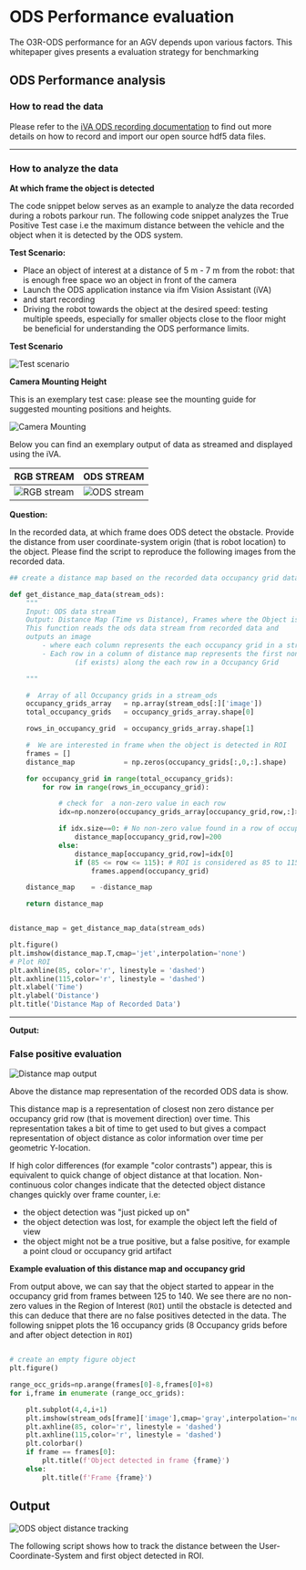 # ODS Performance evaluation

The O3R-ODS performance for an AGV depends upon various factors. This whitepaper gives presents a evaluation strategy for benchmarking

## ODS Performance analysis

### How to read the data
Please refer to the [iVA ODS recording documentation](../../Recording/ods_data_recording.md#ifmvisionassistant) to find out more details on how to record and import our open source hdf5 data files.

-----

### How to analyze the data

**At which frame the object is detected**

The code snippet below serves as an example to analyze the data recorded during a robots parkour run.
The following code snippet analyzes the True Positive Test case i.e the maximum distance between the vehicle and the object when it is detected by the ODS system.


**Test Scenario:**

- Place an object of interest at a distance of 5 m - 7 m from the robot: that is enough free space wo an object in front of the camera
- Launch the ODS application instance via ifm Vision Assistant (iVA)
- and start recording
- Driving the robot towards the object at the desired speed: testing multiple speeds, especially for smaller objects close to the floor might be beneficial for understanding the ODS performance limits.

**Test Scenario**

![Test scenario](img/test_scenario_edited.png)

**Camera Mounting Height**

This is an exemplary test case: please see the mounting guide for suggested mounting positions and heights.

![Camera Mounting](img/camera_mounting.png)

Below you can find an exemplary output of data as streamed and displayed using the iVA.

| RGB STREAM                        | ODS STREAM                        |
| --------------------------------- | --------------------------------- |
| ![RGB stream](img/rgb_stream.gif) | ![ODS stream](img/ods_stream.gif) |

**Question:**

In the recorded data, at which frame does ODS detect the obstacle. Provide the distance from user coordinate-system origin (that is robot location) to the object.
Please find the script to reproduce the following images from the recorded data.

```python title="Plot a distance map representation of the occupancy grid"
## create a distance map based on the recorded data occupancy grid data

def get_distance_map_data(stream_ods):
    """
    Input: ODS data stream
    Output: Distance Map (Time vs Distance), Frames where the Object is detected in ROI
    This function reads the ods data stream from recorded data and
    outputs an image
        - where each column represents the each occupancy grid in a stream
        - Each row in a column of distance map represents the first non-zero value
                (if exists) along the each row in a Occupancy Grid

    """

    #  Array of all Occupancy grids in a stream_ods
    occupancy_grids_array   = np.array(stream_ods[:]['image'])
    total_occupancy_grids   = occupancy_grids_array.shape[0]

    rows_in_occupancy_grid  = occupancy_grids_array.shape[1]

    #  We are interested in frame when the object is detected in ROI
    frames = []
    distance_map            = np.zeros(occupancy_grids[:,0,:].shape)

    for occupancy_grid in range(total_occupancy_grids):
        for row in range(rows_in_occupancy_grid):

            # check for  a non-zero value in each row
            idx=np.nonzero(occupancy_grids_array[occupancy_grid,row,:]>127)[0]

            if idx.size==0: # No non-zero value found in a row of occupancy grid
                distance_map[occupancy_grid,row]=200
            else:
                distance_map[occupancy_grid,row]=idx[0]
                if (85 <= row <= 115): # ROI is considered as 85 to 115 rows in occupancy grid
                    frames.append(occupancy_grid)

    distance_map    = -distance_map

    return distance_map


distance_map = get_distance_map_data(stream_ods)

plt.figure()
plt.imshow(distance_map.T,cmap='jet',interpolation='none')
# Plot ROI
plt.axhline(85, color='r', linestyle = 'dashed')
plt.axhline(115,color='r', linestyle = 'dashed')
plt.xlabel('Time')
plt.ylabel('Distance')
plt.title('Distance Map of Recorded Data')
```

-----

**Output:**


### False positive evaluation
![Distance map output](img/distance_map.png)

Above the distance map representation of the recorded ODS data is show.

This distance map is a representation of closest non zero distance per occupancy grid row (that is movement direction) over time. This representation takes a bit of time to get used to but gives a compact representation of object distance as color information over time per geometric Y-location.

If high color differences (for example "color contrasts") appear, this is equivalent to quick change of object distance at that location. Non-continuous color changes indicate that the detected object distance changes quickly over frame counter, i.e:
- the object detection was "just picked up on"
- the object detection was lost, for example the object left the field of view
- the object might not be a true positive, but a false positive, for example a point cloud or occupancy grid artifact


**Example evaluation of this distance map and occupancy grid**

From output above, we can say that the object started to appear in the occupancy grid from frames between 125 to 140. We see there are no non-zero values in the Region of Interest (`ROI`) until the obstacle is detected and this can deduce that there are no false positives detected in the data. The following snippet plots the 16 occupancy grids (8 Occupancy grids before and after object detection in `ROI`)

```py title="plot a sequence of occupancy grid images"

# create an empty figure object
plt.figure()

range_occ_grids=np.arange(frames[0]-8,frames[0]+8)
for i,frame in enumerate (range_occ_grids):

    plt.subplot(4,4,i+1)
    plt.imshow(stream_ods[frame]['image'],cmap='gray',interpolation='none')
    plt.axhline(85, color='r', linestyle = 'dashed')
    plt.axhline(115,color='r', linestyle = 'dashed')
    plt.colorbar()
    if frame == frames[0]:
        plt.title(f'Object detected in frame {frame}')
    else:
        plt.title(f'Frame {frame}')
```


**Output**
-------

![ODS object distance tracking](img/distance_tracker.png)

The following script shows how to track the distance between the User-Coordinate-System and first object detected in ROI.

```{literalinclude} /code_examples/Python/ODS/ods_data_analyze.py
```
